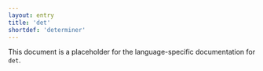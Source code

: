 ```yaml
---
layout: entry
title: 'det'
shortdef: 'determiner'
---
```


This document is a placeholder for the language-specific documentation
for `det`.
